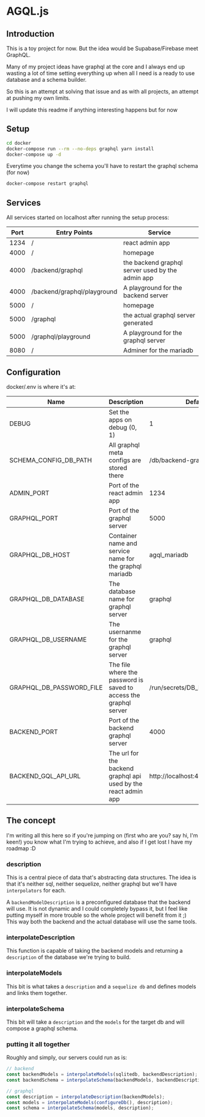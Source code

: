 # AGQL.js

## Introduction

This is a toy project for now. But the idea would be Supabase/Firebase meet GraphQL.

Many of my project ideas have graphql at the core and I always end up wasting a lot of time setting everything up when all I need is a ready to use database and a schema builder.

So this is an attempt at solving that issue and as with all projects, an attempt at pushing my own limits.

I will update this readme if anything interesting happens but for now

## Setup

```sh
cd docker
docker-compose run --rm --no-deps graphql yarn install
docker-compose up -d
```

Everytime you change the schema you'll have to restart the graphql schema (for now)

```sh
docker-compose restart graphql
```

## Services

All services started on localhost after running the setup process:

| Port | Entry Points                | Service                                          |
| ---- | --------------------------- | ------------------------------------------------ |
| 1234 | /                           | react admin app                                  |
| 4000 | /                           | homepage                                         |
| 4000 | /backend/graphql            | the backend graphql server used by the admin app |
| 4000 | /backend/graphql/playground | A playground for the backend server              |
| 5000 | /                           | homepage                                         |
| 5000 | /graphql                    | the actual graphql server generated              |
| 5000 | /graphql/playground         | A playground for the graphql server              |
| 8080 | /                           | Adminer for the mariadb                          |

## Configuration

docker/.env is where it's at:

| Name                     | Description                                                       | Default value                         |
| ------------------------ | ----------------------------------------------------------------- | ------------------------------------- |
| DEBUG                    | Set the apps on debug (0, 1)                                      | 1                                     |
| SCHEMA_CONFIG_DB_PATH    | All graphql meta configs are stored there                         | /db/backend-graphql.sqlite3           |
| ADMIN_PORT               | Port of the react admin app                                       | 1234                                  |
| GRAPHQL_PORT             | Port of the graphql server                                        | 5000                                  |
| GRAPHQL_DB_HOST          | Container name and service name for the graphql mariadb           | agql_mariadb                          |
| GRAPHQL_DB_DATABASE      | The database name for graphql server                              | graphql                               |
| GRAPHQL_DB_USERNAME      | The usernanme for the graphql server                              | graphql                               |
| GRAPHQL_DB_PASSWORD_FILE | The file where the password is saved to access the graphql server | /run/secrets/DB_ROOT_PASSWORD         |
| BACKEND_PORT             | Port of the backend graphql server                                | 4000                                  |
| BACKEND_GQL_API_URL      | The url for the backend graphql api used by the react admin app   | http://localhost:4000/backend/graphql |

## The concept

I'm writing all this here so if you're jumping on (first who are you? say hi, I'm keen!) you know what I'm trying to achieve, and also if I get lost I have my roadmap :D

### description

This is a central piece of data that's abstracting data structures. The idea is that it's neither sql, neither sequelize, neither graphql but we'll have `interpolators` for each.

A `backendModelDescription` is a preconfigured database that the backend will use. It is not dynamic and I could completely bypass it, but I feel like putting myself in more trouble so the whole project will benefit from it ;) This way both the backend and the actual database will use the same tools.

### interpolateDescription

This function is capable of taking the backend models and returning a `description` of the database we're trying to build.

### interpolateModels

This bit is what takes a `description` and a `sequelize db` and defines models and links them together.

### interpolateSchema

This bit will take a `description` and the `models` for the target db and will compose a graphql schema.

### putting it all together

Roughly and simply, our servers could run as is:

```jsx
// backend
const backendModels = interpolateModels(sqlitedb, backendDescription);
const backendSchema = interpolateSchema(backendModels, backendDescription);

// graphql
const description = interpolateDescription(backendModels);
const models = interpolateModels(configureDb(), description);
const schema = interpolateSchema(models, description);
```
